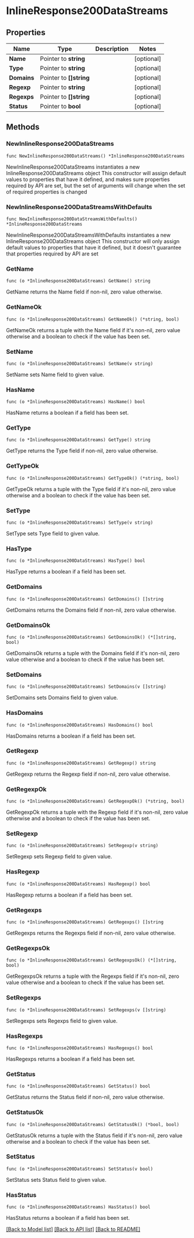 # InlineResponse200DataStreams

## Properties

Name | Type | Description | Notes
------------ | ------------- | ------------- | -------------
**Name** | Pointer to **string** |  | [optional] 
**Type** | Pointer to **string** |  | [optional] 
**Domains** | Pointer to **[]string** |  | [optional] 
**Regexp** | Pointer to **string** |  | [optional] 
**Regexps** | Pointer to **[]string** |  | [optional] 
**Status** | Pointer to **bool** |  | [optional] 

## Methods

### NewInlineResponse200DataStreams

`func NewInlineResponse200DataStreams() *InlineResponse200DataStreams`

NewInlineResponse200DataStreams instantiates a new InlineResponse200DataStreams object
This constructor will assign default values to properties that have it defined,
and makes sure properties required by API are set, but the set of arguments
will change when the set of required properties is changed

### NewInlineResponse200DataStreamsWithDefaults

`func NewInlineResponse200DataStreamsWithDefaults() *InlineResponse200DataStreams`

NewInlineResponse200DataStreamsWithDefaults instantiates a new InlineResponse200DataStreams object
This constructor will only assign default values to properties that have it defined,
but it doesn't guarantee that properties required by API are set

### GetName

`func (o *InlineResponse200DataStreams) GetName() string`

GetName returns the Name field if non-nil, zero value otherwise.

### GetNameOk

`func (o *InlineResponse200DataStreams) GetNameOk() (*string, bool)`

GetNameOk returns a tuple with the Name field if it's non-nil, zero value otherwise
and a boolean to check if the value has been set.

### SetName

`func (o *InlineResponse200DataStreams) SetName(v string)`

SetName sets Name field to given value.

### HasName

`func (o *InlineResponse200DataStreams) HasName() bool`

HasName returns a boolean if a field has been set.

### GetType

`func (o *InlineResponse200DataStreams) GetType() string`

GetType returns the Type field if non-nil, zero value otherwise.

### GetTypeOk

`func (o *InlineResponse200DataStreams) GetTypeOk() (*string, bool)`

GetTypeOk returns a tuple with the Type field if it's non-nil, zero value otherwise
and a boolean to check if the value has been set.

### SetType

`func (o *InlineResponse200DataStreams) SetType(v string)`

SetType sets Type field to given value.

### HasType

`func (o *InlineResponse200DataStreams) HasType() bool`

HasType returns a boolean if a field has been set.

### GetDomains

`func (o *InlineResponse200DataStreams) GetDomains() []string`

GetDomains returns the Domains field if non-nil, zero value otherwise.

### GetDomainsOk

`func (o *InlineResponse200DataStreams) GetDomainsOk() (*[]string, bool)`

GetDomainsOk returns a tuple with the Domains field if it's non-nil, zero value otherwise
and a boolean to check if the value has been set.

### SetDomains

`func (o *InlineResponse200DataStreams) SetDomains(v []string)`

SetDomains sets Domains field to given value.

### HasDomains

`func (o *InlineResponse200DataStreams) HasDomains() bool`

HasDomains returns a boolean if a field has been set.

### GetRegexp

`func (o *InlineResponse200DataStreams) GetRegexp() string`

GetRegexp returns the Regexp field if non-nil, zero value otherwise.

### GetRegexpOk

`func (o *InlineResponse200DataStreams) GetRegexpOk() (*string, bool)`

GetRegexpOk returns a tuple with the Regexp field if it's non-nil, zero value otherwise
and a boolean to check if the value has been set.

### SetRegexp

`func (o *InlineResponse200DataStreams) SetRegexp(v string)`

SetRegexp sets Regexp field to given value.

### HasRegexp

`func (o *InlineResponse200DataStreams) HasRegexp() bool`

HasRegexp returns a boolean if a field has been set.

### GetRegexps

`func (o *InlineResponse200DataStreams) GetRegexps() []string`

GetRegexps returns the Regexps field if non-nil, zero value otherwise.

### GetRegexpsOk

`func (o *InlineResponse200DataStreams) GetRegexpsOk() (*[]string, bool)`

GetRegexpsOk returns a tuple with the Regexps field if it's non-nil, zero value otherwise
and a boolean to check if the value has been set.

### SetRegexps

`func (o *InlineResponse200DataStreams) SetRegexps(v []string)`

SetRegexps sets Regexps field to given value.

### HasRegexps

`func (o *InlineResponse200DataStreams) HasRegexps() bool`

HasRegexps returns a boolean if a field has been set.

### GetStatus

`func (o *InlineResponse200DataStreams) GetStatus() bool`

GetStatus returns the Status field if non-nil, zero value otherwise.

### GetStatusOk

`func (o *InlineResponse200DataStreams) GetStatusOk() (*bool, bool)`

GetStatusOk returns a tuple with the Status field if it's non-nil, zero value otherwise
and a boolean to check if the value has been set.

### SetStatus

`func (o *InlineResponse200DataStreams) SetStatus(v bool)`

SetStatus sets Status field to given value.

### HasStatus

`func (o *InlineResponse200DataStreams) HasStatus() bool`

HasStatus returns a boolean if a field has been set.


[[Back to Model list]](../README.md#documentation-for-models) [[Back to API list]](../README.md#documentation-for-api-endpoints) [[Back to README]](../README.md)


